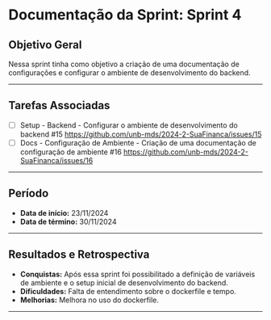 # Documentação da Sprint: Sprint 4

## Objetivo Geral
Nessa sprint tinha como objetivo a criação de uma documentação de configurações e configurar o ambiente de desenvolvimento do backend.

---

## Tarefas Associadas

- [ ] Setup - Backend - Configurar o ambiente de desenvolvimento do backend #15 https://github.com/unb-mds/2024-2-SuaFinanca/issues/15
- [ ] Docs - Configuração de Ambiente - Criação de uma documentação de configuração de ambiente #16 https://github.com/unb-mds/2024-2-SuaFinanca/issues/16

---

## Período
- **Data de início:** 23/11/2024  
- **Data de término:** 30/11/2024

---

## Resultados e Retrospectiva

- **Conquistas:** Após essa sprint foi possibilitado a definição de variáveis de ambiente e o setup inicial de desenvolvimento do backend.  
- **Dificuldades:** Falta de entendimento sobre o dockerfile e tempo. 
- **Melhorias:** Melhora no uso do dockerfile.

---
